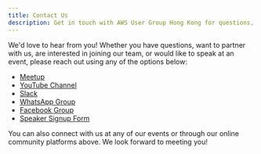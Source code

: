 ```yaml
---
title: Contact Us
description: Get in touch with AWS User Group Hong Kong for questions, partnerships, or to join our team.
---
```



We'd love to hear from you! Whether you have questions, want to partner with us, are interested in joining our team, or would like to speak at an event, please reach out using any of the options below:


- [Meetup](https://www.meetup.com/hong-kong-amazon-aws-user-group/)
- [YouTube Channel](https://www.youtube.com/@AWSUGHK)
- [Slack](https://awsughk.slack.com)
- [WhatsApp Group](https://chat.whatsapp.com/DJpkuXPOGy6LKSnmb32b21)
- [Facebook Group](https://www.facebook.com/groups/awshkug)
- [Speaker Signup Form](https://docs.google.com/forms/d/e/1FAIpQLSf4EKrVcfNw-NgMMXWUm7zwBdhSAE2GzmPScTzkPdoyjggd2g/viewform?fbclid=IwZXh0bgNhZW0BMQABHfRg47tf4DkHUyowMswC0jDg7E_myE65j5hUZX1X79zrKZNsfGJiZc4ljQ_aem_avzO10z7_LeqC8G26-ITLA)


You can also connect with us at any of our events or through our online community platforms above. We look forward to meeting you!
